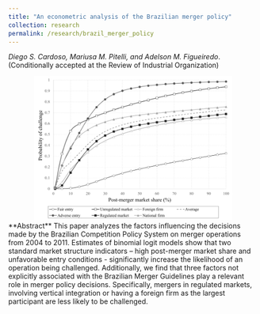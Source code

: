 ```yaml
---
title: "An econometric analysis of the Brazilian merger policy"
collection: research
permalink: /research/brazil_merger_policy
---
```

_Diego S. Cardoso, Mariusa M. Pitelli, and Adelson M. Figueiredo_. (Conditionally accepted at the Review of Industrial Organization)

<center>
  <img src="/images/cade.png" width="400"/>
</center>
**Abstract**
This paper analyzes the factors influencing the decisions made by the Brazilian Competition Policy System on merger operations from 2004 to 2011. Estimates of binomial logit models show that two standard market structure indicators – high post-merger market share and unfavorable entry conditions - significantly increase the likelihood of an operation being challenged. Additionally, we find that three factors not explicitly associated with the Brazilian Merger Guidelines play a relevant role in merger policy decisions. Specifically, mergers in regulated markets, involving vertical integration or having a foreign firm as the largest participant are less likely to be challenged.





